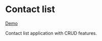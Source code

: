# Contact list

[Demo](http://matreshkajs.github.io/examples/contact-list/)

Contact list application with CRUD features.
